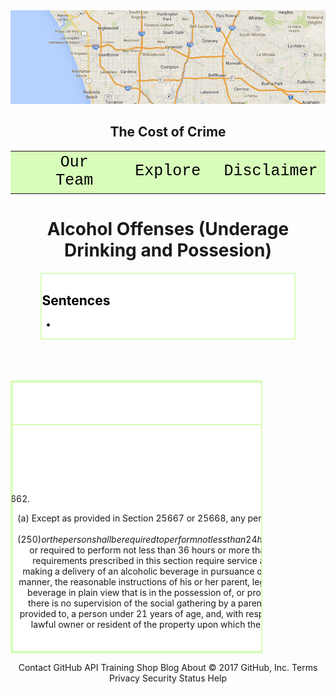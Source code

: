 <!DOCTYPE html>
<html>
  <head><title>Cost of Crime</title>
    <link rel = "stylesheet" type="text/css" href= "style.css">
  </head>

  <body>
    <div class="intro">
      <img src= "https://github.com/nchatwani/CostForCrime/blob/master/Hellloooooooooo%20(2).png?raw=true" style = "width: 100%; height: 150px">
     <center><h2 class="title"><span>The Cost of Crime</span></h2></center>
    </div>
    <table style="width: 100%">
<tr style="background-color:#D8FCBA; height: 1%">
    <td style="text-align: center;font-size:30px;font-family:courier;width:3%;"><a href="Home.html" style"="text-decoration:none; color:black" ><img src = "https://github.com/nchatwani/CostForCrime/blob/master/FinalCrimeLogo.png?raw=true" style = "display: block"></a></td>
    <td style="text-align:center;font-size:25px;font-family:courier;width:32%"><a href="aboutus.html" style="text-decoration:none; color:black">Our Team</a></td>
    <td style="text-align:center;font-size:25px;font-family:courier;width:32%"><a href="explore.html" style="text-decoration:none; color:black">Explore</a></td>
    <td style="text-align:center;font-size:25px;font-family:courier;width:33%"><a href="disclaimer.html" style="text-decoration:none;color:black">Disclaimer</a></td>
</tr>
</table>
<center><h1>Alcohol Offenses (Underage Drinking and Possesion) </h1></center>
<div style = "text-align: center">
  <div class= "box" style="background-color:white;width:80%;border:2px solid #D8FCBA; margin: 0 auto;">
    <h2 style="color:black; text-align: left">Sentences</h3>
      <ul>
        <li></li>
      </ul>
    <p style="color: black;font-family:Helvetica, sans serif"></p>
  </div>
<br>
</br>
<br>
  <table align = "center" class= "law" style="background-color:white;width:80%;border:2px solid #D8FCBA">
      <tr style="background-color:white;width:80%;border:2px solid #D8FCBA">
        <th class="row"><h3>Actual law</h3></td>
        <th class="row"><h3>Simplified</h3></td>
      </tr>
      <tr style="background-color:white;width:80%;border:2px solid #D8FCBA">
        <td class= "row"><p>
BUSINESS AND PROFESSIONS CODE - BPC
DIVISION 9. ALCOHOLIC BEVERAGES [23000 - 25762]
  ( Division 9 added by Stats. 1953, Ch. 152. )
  
CHAPTER 16. Regulatory Provisions [25600 - 25668]
  ( Chapter 16 added by Stats. 1953, Ch. 152. )
  

ARTICLE 3. Women and Minors [25657 - 25668]
  ( Article 3 added by Stats. 1953, Ch. 152. )

  
25662.  
(a) Except as provided in Section 25667 or 25668, any person under 21 years of age who has any alcoholic beverage in his or her possession on any street or highway or in any public place or in any place open to the public is guilty of a misdemeanor and shall be punished by a fine of two hundred fifty dollars ($250) or the person shall be required to perform not less than 24 hours or more than 32 hours of community service during hours when the person is not employed or is not attending school. A second or subsequent violation shall be punishable as a misdemeanor and the person shall be fined not more than five hundred dollars ($500), or required to perform not less than 36 hours or more than 48 hours of community service during hours when the person is not employed or is not attending school, or a combination of fine and community service as the court deems just. It is the intent of the Legislature that the community service requirements prescribed in this section require service at an alcohol or drug treatment program or facility or at a county coroner’s office, if available, in the area where the violation occurred or where the person resides. This section does not apply to possession by a person under 21 years of age making a delivery of an alcoholic beverage in pursuance of the order of his or her parent, responsible adult relative, or any other adult designated by the parent or legal guardian, or in pursuance of his or her employment. That person shall have a complete defense if he or she was following, in a timely manner, the reasonable instructions of his or her parent, legal guardian, responsible adult relative, or adult designee relating to disposition of the alcoholic beverage.
(b) Unless otherwise provided by law, where a peace officer has lawfully entered the premises, the peace officer may seize any alcoholic beverage in plain view that is in the possession of, or provided to, a person under 21 years of age at social gatherings, when those gatherings are open to the public, 10 or more persons under 21 years of age are participating, persons under 21 years of age are consuming alcoholic beverages, and there is no supervision of the social gathering by a parent or guardian of one or more of the participants.
Where a peace officer has seized alcoholic beverages pursuant to this subdivision, the officer may destroy any alcoholic beverage contained in an opened container and in the possession of, or provided to, a person under 21 years of age, and, with respect to alcoholic beverages in unopened containers, the officer shall impound those beverages for a period not to exceed seven working days pending a request for the release of those beverages by a person 21 years of age or older who is the lawful owner or resident of the property upon which the alcoholic beverages were seized. If no one requests release of the seized alcoholic beverages within that period, those beverages may be destroyed.
(c) The penalties imposed by this section do not preclude prosecution or the imposition of penalties under any other provision of law, including, but not limited to, Section 13202.5 of the Vehicle Code.
(Amended by Stats. 2014, Ch. 162, Sec. 2. Effective January 1, 2015.)
</p></td>
        <td class= "row"><p>asd</p>
      </tr>
  </table>
</body>
</html>
Contact GitHub API Training Shop Blog About
© 2017 GitHub, Inc. Terms Privacy Security Status Help
